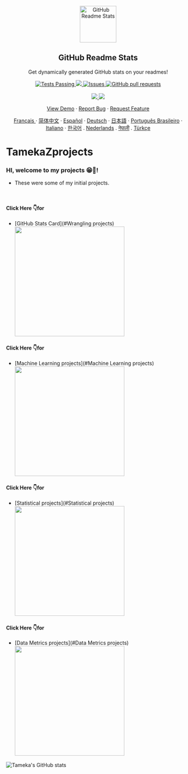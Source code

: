 <p align="center">
 <img width="100px" src="https://res.cloudinary.com/Tgillett84/image/upload/v1594908242/logo_ccswme.svg" align="center" alt="GitHub Readme Stats" />
 <h2 align="center">GitHub Readme Stats</h2>
 <p align="center">Get dynamically generated GitHub stats on your readmes!</p>
</p>
  <p align="center">
    <a href="https://github.com/Tgillett84/github-readme-stats/actions">
      <img alt="Tests Passing" src="https://github.com/Tgillett84/github-readme-stats/workflows/Test/badge.svg" />
    </a>
    <a href="https://codecov.io/gh/Tgillett84/github-readme-stats">
      <img src="https://codecov.io/gh/Tgillett84/github-readme-stats/branch/master/graph/badge.svg" />
    </a>
    <a href="https://github.com/Tgillett84/github-readme-stats/issues">
      <img alt="Issues" src="https://img.shields.io/github/issues/Tgillett84/github-readme-stats?color=0088ff" />
    </a>
    <a href="https://github.com/Tgillett84/github-readme-stats/pulls">
      <img alt="GitHub pull requests" src="https://img.shields.io/github/issues-pr/Tgillett84/github-readme-stats?color=0088ff" />
    </a>
    <br />
    <br />
    <a href="https://a.paddle.com/v2/click/16413/119403?link=1227">
      <img src="https://img.shields.io/badge/Supported%20by-VSCode%20Power%20User%20%E2%86%92-gray.svg?colorA=655BE1&colorB=4F44D6&style=for-the-badge"/>
    </a>
    <a href="https://a.paddle.com/v2/click/16413/119403?link=2345">
      <img src="https://img.shields.io/badge/Supported%20by-Node%20Cli.com%20%E2%86%92-gray.svg?colorA=61c265&colorB=4CAF50&style=for-the-badge"/>
    </a>
  </p>

  <p align="center">
    <a href="#demo">View Demo</a>
    ·
    <a href="https://github.com/Tgillett84/github-readme-stats/issues/new/choose">Report Bug</a>
    ·
    <a href="https://github.com/Tgillett84/github-readme-stats/issues/new/choose">Request Feature</a>
  </p>
  <p align="center">
    <a href="/docs/readme_fr.md">Français </a>
    ·
    <a href="/docs/readme_cn.md">简体中文</a>
    ·
    <a href="/docs/readme_es.md">Español</a>
    ·
    <a href="/docs/readme_de.md">Deutsch</a>
    ·
    <a href="/docs/readme_ja.md">日本語</a>
    ·
    <a href="/docs/readme_pt-BR.md">Português Brasileiro</a>
    ·
    <a href="/docs/readme_it.md">Italiano</a>
    ·
    <a href="/docs/readme_kr.md">한국어</a>
    .
    <a href="/docs/readme_nl.md">Nederlands</a>
    .
    <a href="/docs/readme_np.md">नेपाली</a>
    .
    <a href="/docs/readme_tr.md">Türkçe</a>
  </p>

# TamekaZprojects

### HI, welcome to my projects 😁👋!

- These were some of my initial projects.

<br>

#### Click Here 👇for  
- [GitHub Stats Card](#Wrangling projects)<a href="https://github.com/Tgillett84/TamekaZprojects/tree/main/Wrangling%20Data%20T">
<centre> <img src="FilmNow.jpeg" width="300px"> 
<centre/>
</a>

#### Click Here 👇for 
- [Machine Learning projects](#Machine Learning projects) <a href="https://github.com/Tgillett84/TamekaZprojects/tree/main/Machine%20Learning">
<centre> <img src="FilmNow.jpeg" width="300px"> 
<centre/>
</a>

#### Click Here 👇for 
- [Statistical projects](#Statistical projects) <a href="https://github.com/Tgillett84/TamekaZprojects/tree/main/Intermediate%20Statistics">
<centre> <img src="FilmNow.jpeg" width="300px"> 
<centre/>
</a>

#### Click Here 👇for 
- [Data Metrics projects](#Data Metrics projects) <a href="https://github.com/Tgillett84/TamekaZprojects/tree/main/Data%20Metrics%20T">
<centre> <img src="FilmNow.jpeg" width="300px"> 
<centre/>
</a>


![Tameka's GitHub stats](https://github-readme-stats.vercel.app/api?username=Tgillett84&theme=bear&show_icons=true)

